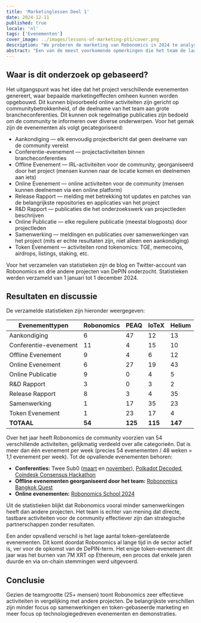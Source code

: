 ```yaml
---
title: 'Marketinglessen Deel 1'
date: 2024-12-11
published: true
locale: 'nl'
tags: ['Evenementen']
cover_image: ../images/lessons-of-marketing-pt1/cover.png
description: "We proberen de marketing van Robonomics in 2024 te analyseren, de jaarlijkse activiteit van het project te evalueren en deze te vergelijken met soortgelijke projecten. U zult zien hoe actief het team dit jaar is geweest en welke principes Robonomics volgt in marketing."
abstract: "Een van de meest voorkomende opmerkingen die het team de laatste tijd heeft gehoord, is het advies om meer marketing te doen. Meestal worden deze suggesties niet gevolgd door goed doordachte marketingstappen, maar de boodschap is duidelijk. Als je meer investeert in reclameactiviteiten, zal alles geweldig zijn en zal je token naar de maan gaan. In deze blogpost probeer ik deze situatie te analyseren, de jaarlijkse activiteit van Robonomics te evalueren en te vergelijken met soortgelijke projecten. Uiteindelijk zult u zien hoe actief het team gedurende het jaar is geweest en welke principes we volgen in marketing. Ivan Berman [Fingerling42]"
---
```


## Waar is dit onderzoek op gebaseerd?

Het uitgangspunt was het idee dat het project verschillende evenementen genereert, waar bepaalde marketingeffecten omheen kunnen worden opgebouwd. Dit kunnen bijvoorbeeld online activiteiten zijn gericht op communitybetrokkenheid, of de deelname van het team aan grote brancheconferenties. Dit kunnen ook regelmatige publicaties zijn bedoeld om de community te informeren over diverse onderwerpen. Voor het gemak zijn de evenementen als volgt gecategoriseerd:

- Aankondiging — elk eenvoudig projectbericht dat geen deelname van de community vereist
- Conferentie-evenement — projectactiviteiten binnen brancheconferenties
- Offline Evenement — IRL-activiteiten voor de community, georganiseerd door het project (mensen kunnen naar de locatie komen en deelnemen aan iets)
- Online Evenement — online activiteiten voor de community (mensen kunnen deelnemen via een online platform)
- Release Rapport — melding met betrekking tot updates en patches van de belangrijkste repositories en applicaties van het project
- R&D Rapport — publicaties die het onderzoekswerk van projectleden beschrijven
- Online Publicatie — elke reguliere publicatie (meestal blogposts) door projectleden
- Samenwerking — meldingen en publicaties over samenwerkingen van het project (mits er echte resultaten zijn, niet alleen een aankondiging)
- Token Evenement — activiteiten rond tokenomics: TGE, memecoins, airdrops, listings, staking, etc.

Voor het verzamelen van statistieken zijn de blog en Twitter-account van Robonomics en drie andere projecten van DePIN onderzocht. Statistieken werden verzameld van 1 januari tot 1 december 2024.

## Resultaten en discussie

De verzamelde statistieken zijn hieronder weergegeven:

| **Evenementtypen** | **Robonomics** | **PEAQ** | **IoTeX** | **Helium** |
|--------------------|----------------|----------|-----------|------------|
| Aankondiging      | 6              | 47       | 12        | 13         |
| Conferentie-evenement | 11         | 4        | 15        | 10         |
| Offline Evenement | 9              | 4        | 6         | 12         |
| Online Evenement  | 6              | 27       | 19        | 43         |
| Online Publicatie | 9              | 0        | 4         | 5          |
| R&D Rapport       | 3              | 0        | 3         | 2          |
| Release Rapport   | 8              | 3        | 4         | 35         |
| Samenwerking      | 1              | 17       | 35        | 23         |
| Token Evenement   | 1              | 23       | 17        | 4          |
| **TOTAAL**        | **54**         | **125**  | **115**   | **147**    |

Over het jaar heeft Robonomics de community voorzien van 54 verschillende activiteiten, gelijkmatig verdeeld over alle categorieën. Dat is meer dan één evenement per week (precies 54 evenementen / 48 weken = 1,1 evenement per week). Tot de opvallende evenementen behoren:

- **Conferenties:** Twee Sub0 ([maart](https://x.com/AIRA_Robonomics/status/1778039290590543945) en [november](https://x.com/AIRA_Robonomics/status/1851383351208284528)), [Polkadot Decoded](https://robonomics.network/blog/beer-bar-decoded2024/), [Coindesk Consensus Hackathon](https://robonomics.network/blog/robonomics-at-consensus-2024/)
- **Offline evenementen georganiseerd door het team:** [Robonomics Bangkok Quest](https://robonomics.network/blog/robo-season-pass-2025-welcome-to-the-paper-st-club/)
- **Online evenementen:** [Robonomics School 2024](https://x.com/AIRA_Robonomics/status/1788860085701103701)

Uit de statistieken blijkt dat Robonomics vooral minder samenwerkingen heeft dan andere projecten. Het team is echter van mening dat directe, tastbare activiteiten voor de community effectiever zijn dan strategische partnerschappen zonder resultaten.

Een ander opvallend verschil is het lage aantal token-gerelateerde evenementen. Dit komt doordat Robonomics al lange tijd in de sector actief is, ver voor de opkomst van de DePIN-term. Het enige token-evenement dit jaar was het burnen van 7M XRT op Ethereum, een proces dat enkele jaren duurde en via on-chain stemmingen werd uitgevoerd.

## Conclusie

Gezien de teamgrootte (25+ mensen) toont Robonomics zeer effectieve activiteiten in vergelijking met andere projecten. De belangrijkste verschillen zijn minder focus op samenwerkingen en token-gebaseerde marketing en meer focus op technologiegedreven evenementen en demonstraties.

